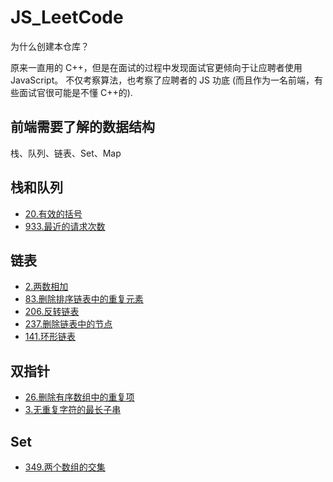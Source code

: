 # JS_LeetCode

为什么创建本仓库？

原来一直用的 C++，但是在面试的过程中发现面试官更倾向于让应聘者使用 JavaScript。
不仅考察算法，也考察了应聘者的 JS 功底 (而且作为一名前端，有些面试官很可能是不懂 C++的).

## 前端需要了解的数据结构

栈、队列、链表、Set、Map

## 栈和队列

- [20.有效的括号](https://leetcode-cn.com/problems/valid-parentheses)
- [933.最近的请求次数](https://leetcode-cn.com/problems/number-of-recent-calls)

## 链表

- [2.两数相加](https://leetcode-cn.com/problems/add-two-numbers)
- [83.删除排序链表中的重复元素](https://leetcode-cn.com/problems/remove-duplicates-from-sorted-list)
- [206.反转链表](https://leetcode-cn.com/problems/reverse-linked-list)
- [237.删除链表中的节点](https://leetcode-cn.com/problems/delete-node-in-a-linked-list)
- [141.环形链表](https://leetcode-cn.com/problems/linked-list-cycle/)

## 双指针

- [26.删除有序数组中的重复项](https://leetcode-cn.com/problems/remove-duplicates-from-sorted-array/)
- [3.无重复字符的最长子串](https://leetcode-cn.com/problems/longest-substring-without-repeating-characters/)

## Set

- [349.两个数组的交集](https://leetcode-cn.com/problems/intersection-of-two-arrays/)
